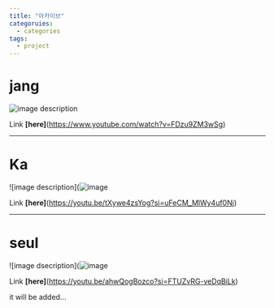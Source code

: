 ```yaml
---
title: "아카이브"
categoruies:
  - categories
tags:
  - project
---
```

# jang
![image description](https://encrypted-tbn0.gstatic.com/images?q=tbn:ANd9GcRtvBvuLlFyjE8cVFB0I-FxTLgo-4dB38OSaw&usqp=CAU)

Link **[here]**(https://www.youtube.com/watch?v=FDzu9ZM3wSg)
___
# Ka
![image description](![image](https://github.com/tjrgusjjang/tjrgusjjang.github.io/assets/141989623/7bd9511a-954a-47b3-8630-85b3cb9dc33a)

Link **[here]**(https://youtu.be/tXywe4zsYog?si=uFeCM_MlWy4uf0Ni)

___
# seul
![image dsecription](![image](https://github.com/tjrgusjjang/tjrgusjjang.github.io/assets/141989623/34c88661-9e8a-43dc-9acc-9d8b6d53bff8)

Link **[here]**(https://youtu.be/ahwQogBozco?si=FTUZvRG-veDqBiLk)


it will be added...

